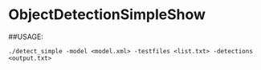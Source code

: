 # ObjectDetectionSimpleShow

##USAGE: 

```
./detect_simple -model <model.xml> -testfiles <list.txt> -detections <output.txt>
```
